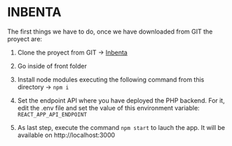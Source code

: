 # INBENTA

The first things we have to do, once we have downloaded from GIT the proyect are:

1. Clone the proyect from GIT -> [Inbenta](https://github.com/scrafy/Inbenta.git)

2. Go inside of front folder

3. Install node modules executing the following command from this directory -> `npm i`

4. Set the endpoint API where you have deployed the PHP backend. For it, edit the .env file and set the value of this environment variable: `REACT_APP_API_ENDPOINT`

5. As last step, execute the command `npm start` to lauch the app. It will be available on http://localhost:3000
